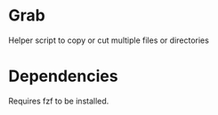 # Grab
Helper script to copy or cut multiple files or directories

# Dependencies
Requires fzf to be installed.
